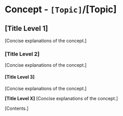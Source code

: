 # Concept - `[Topic]`/[Topic]

## [Title Level 1]

[Concise explanations of the concept.]

### [Title Level 2]

[Concise explanations of the concept.]

#### [Title Level 3]

[Concise explanations of the concept.]

**[Title Level X]**
[Concise explanations of the concept.]

[Contents.]
